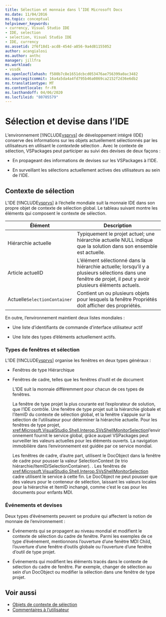 ```yaml
---
title: Sélection et monnaie dans l’IDE Microsoft Docs
ms.date: 11/04/2016
ms.topic: conceptual
helpviewer_keywords:
- currency, Visual Studio IDE
- IDE, selection
- selection, Visual Studio IDE
- IDE, currency
ms.assetid: 2f6f18d1-acd8-454d-a856-9a4d81155052
author: acangialosi
ms.author: anthc
manager: jillfra
ms.workload:
- vssdk
ms.openlocfilehash: f580b7c8e1651dcbcd053476ae756399a0ac3482
ms.sourcegitcommit: 16a4a5da4a4fd795b46a0869ca2152f2d36e6db2
ms.translationtype: MT
ms.contentlocale: fr-FR
ms.lasthandoff: 04/06/2020
ms.locfileid: "80705579"
---
```

# <a name="selection-and-currency-in-the-ide"></a>Sélection et devise dans l’IDE
L’environnement [!INCLUDE[vsprvs](../../code-quality/includes/vsprvs_md.md)] de développement intégré (IDE) conserve des informations sur les objets actuellement sélectionnés par les utilisateurs en utilisant le *contexte*de sélection . Avec le contexte de sélection, VSPackages peut participer au suivi des devises de deux façons :

- En propageant des informations de devises sur les VSPackages à l’IDE.

- En surveillant les sélections actuellement actives des utilisateurs au sein de l’IDE.

## <a name="selection-context"></a>Contexte de sélection
 L’IDE [!INCLUDE[vsprvs](../../code-quality/includes/vsprvs_md.md)] à l’échelle mondiale suit la monnaie IDE dans son propre objet de contexte de sélection global. Le tableau suivant montre les éléments qui composent le contexte de sélection.

|Élément|Description|
|-------------|-----------------|
|Hiérarchie actuelle|Typiquement le projet actuel; une hiérarchie actuelle NULL indique que la solution dans son ensemble est actuelle.|
|Article actuelID|L’élément sélectionné dans la hiérarchie actuelle; lorsqu’il y a plusieurs sélections dans une fenêtre de projet, il peut y avoir plusieurs éléments actuels.|
|Actuelle`SelectionContainer`|Contient un ou plusieurs objets pour lesquels la fenêtre Propriétés doit afficher des propriétés.|

 En outre, l’environnement maintient deux listes mondiales :

- Une liste d’identifiants de commande d’interface utilisateur actif

- Une liste des types d’éléments actuellement actifs.

### <a name="window-types-and-selection"></a>Types de fenêtres et sélection
 L’IDE [!INCLUDE[vsprvs](../../code-quality/includes/vsprvs_md.md)] organise les fenêtres en deux types généraux :

- Fenêtres de type Hiérarchique

- Fenêtres de cadre, telles que les fenêtres d’outil et de document

  L’IDE suit la monnaie différemment pour chacun de ces types de fenêtres.

  La fenêtre de type projet la plus courante est l’explorateur de solution, que l’IDE contrôle. Une fenêtre de type projet suit la hiérarchie globale et l’itemID du contexte de sélection global, et la fenêtre s’appuie sur la sélection de l’utilisateur pour déterminer la hiérarchie actuelle. Pour les fenêtres de type projet, <xref:Microsoft.VisualStudio.Shell.Interop.SVsShellMonitorSelection>l’environnement fournit le service global, grâce auquel VSPackages peut surveiller les valeurs actuelles pour les éléments ouverts. La navigation immobilière dans l’environnement est guidée par ce service mondial.

  Les fenêtres de cadre, d’autre part, utilisent le DocObject dans la fenêtre de cadre pour pousser la valeur SelectionContext (le trio hiérarchie/ItemID/SelectionContainer). . Les fenêtres de <xref:Microsoft.VisualStudio.Shell.Interop.SVsShellMonitorSelection> cadre utilisent le service à cette fin. Le DocObject ne peut pousser que des valeurs pour le conteneur de sélection, laissant les valeurs locales pour la hiérarchie et ItemID inchangé, comme c’est le cas pour les documents pour enfants MDI.

### <a name="events-and-currency"></a>Événements et devises
 Deux types d’événements peuvent se produire qui affectent la notion de monnaie de l’environnement :

- Événements qui se propagent au niveau mondial et modifient le contexte de sélection du cadre de fenêtre. Parmi les exemples de ce type d’événement, mentionnons l’ouverture d’une fenêtre MDI Child, l’ouverture d’une fenêtre d’outils globale ou l’ouverture d’une fenêtre d’outil de type projet.

- Événements qui modifient les éléments tracés dans le contexte de sélection du cadre de fenêtre. Par exemple, changer de sélection au sein d’un DocObject ou modifier la sélection dans une fenêtre de type projet.

## <a name="see-also"></a>Voir aussi
- [Objets de contexte de sélection](../../extensibility/internals/selection-context-objects.md)
- [Commentaires à l’utilisateur](../../extensibility/internals/feedback-to-the-user.md)
